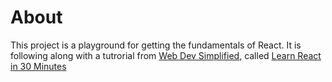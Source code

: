 # About 

This project is a playground for getting the fundamentals of React. It is following along with a tutrorial from [Web Dev Simplified](https://www.youtube.com/channel/UCFbNIlppjAuEX4znoulh0Cw), called [Learn React in 30 Minutes](https://www.youtube.com/watch?v=hQAHSlTtcmY)